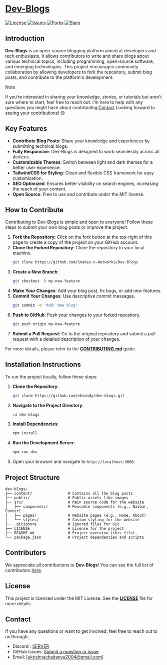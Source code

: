 # [**Dev-Blogs**](https://developersblogs.netlify.app)

[![License](https://img.shields.io/github/license/snakes-n-networks/dev-blogs?style=flat-square)](LICENSE)
[![Issues](https://img.shields.io/github/issues/snakes-n-networks/dev-blogs?style=flat-square)](https://github.com/Snakes-n-Networks/Dev-blogs/issues)
[![Forks](https://img.shields.io/github/forks/snakes-n-networks/dev-blogs?style=flat-square)](https://github.com/Snakes-n-Networks/Dev-blogs/network/members)
[![Stars](https://img.shields.io/github/stars/snakes-n-networks/dev-blogs?style=flat-square)](https://github.com/Snakes-n-Networks/Dev-blogs/stargazers)

## **Introduction**

**Dev-Blogs** is an open-source blogging platform aimed at developers and tech enthusiasts. It allows contributors to write and share blogs about various technical topics, including programming, open-source software, and emerging technologies. This project encourages community collaboration by allowing developers to fork the repository, submit blog posts, and contribute to the platform's development.

> [!NOTE]
> If you’re interested in sharing your knowledge, stories, or tutorials but aren’t sure where to start, feel free to reach out. I’m here to help with any questions you might have about contributing.[Contact](https://discord.com/invite/wmuGFyaN)
> Looking forward to seeing your contributions! 😊
## **Key Features**

- **Contribute Blog Posts**: Share your knowledge and experiences by submitting technical blogs.
- **Fully Responsive**: Dev-Blogs is designed to work seamlessly across all devices.
- **Customizable Themes**: Switch between light and dark themes for a better user experience.
- **TailwindCSS for Styling**: Clean and flexible CSS framework for easy customization.
- **SEO Optimized**: Ensures better visibility on search engines, increasing the reach of your content.
- **Open Source**: Free to use and contribute under the MIT license.

## **How to Contribute**

Contributing to Dev-Blogs is simple and open to everyone! Follow these steps to submit your own blog posts or improve the project:

1. **Fork the Repository**: Click on the fork button at the top-right of this page to create a copy of the project on your GitHub account.
2. **Clone the Forked Repository**: Clone the repository to your local machine.
   ```bash
   git clone https://github.com/Snakes-n-Networks/Dev-blogs
   ```
3. **Create a New Branch**: 
   ```bash
   git checkout -b my-new-feature
   ```
4. **Make Your Changes**: Add your blog post, fix bugs, or add new features.
5. **Commit Your Changes**: Use descriptive commit messages.
   ```bash
   git commit -m "Add: New blog"
   ```
6. **Push to GitHub**: Push your changes to your forked repository.
   ```bash
   git push origin my-new-feature
   ```
7. **Submit a Pull Request**: Go to the original repository and submit a pull request with a detailed description of your changes.

For more details, please refer to the **[CONTRIBUTING.md](CONTRIBUTING.md)** guide.

## **Installation Instructions**

To run the project locally, follow these steps:

1. **Clone the Repository**:
   ```bash
   git clone https://github.com/eksandy/dev-blogs.git
   ```
2. **Navigate to the Project Directory**:
   ```bash
   cd dev-blogs
   ```
3. **Install Dependencies**:
   ```bash
   npm install
   ```
4. **Run the Development Server**:
   ```bash
   npm run dev
   ```
5. Open your browser and navigate to `http://localhost:3000`.

## **Project Structure**

```plaintext
dev-blogs/
├── content/                # Contains all the blog posts
├── public/                 # Public assets like images
├── src/                    # Main source code for the website
│   ├── components/         # Reusable components (e.g., Navbar, Footer)
│   ├── pages/              # Website pages (e.g., Home, About)
│   └── styles/             # Custom styling for the website
├── .gitignore              # Ignored files for Git
├── LICENSE                 # License for the project
├── README.md               # Project overview (this file)
└── package.json            # Project dependencies and scripts
```

## **Contributors**

We appreciate all contributions to **Dev-Blogs**! You can see the full list of contributors [here](https://github.com/Snakes-n-Networks/Dev-blogs/graphs/contributors).

## **License**

This project is licensed under the MIT License. See the **[LICENSE](LICENSE)** file for more details.

## **Contact**

If you have any questions or want to get involved, feel free to reach out to us through:
- Discord : [SERVER](https://discord.gg/wmuGFyaN)
- GitHub Issues: [Submit a question or issue](https://github.com/Snakes-n-Networks/Dev-blogs/issues)
- Email: [ekrishnachaitanya2004@gmail.com]

